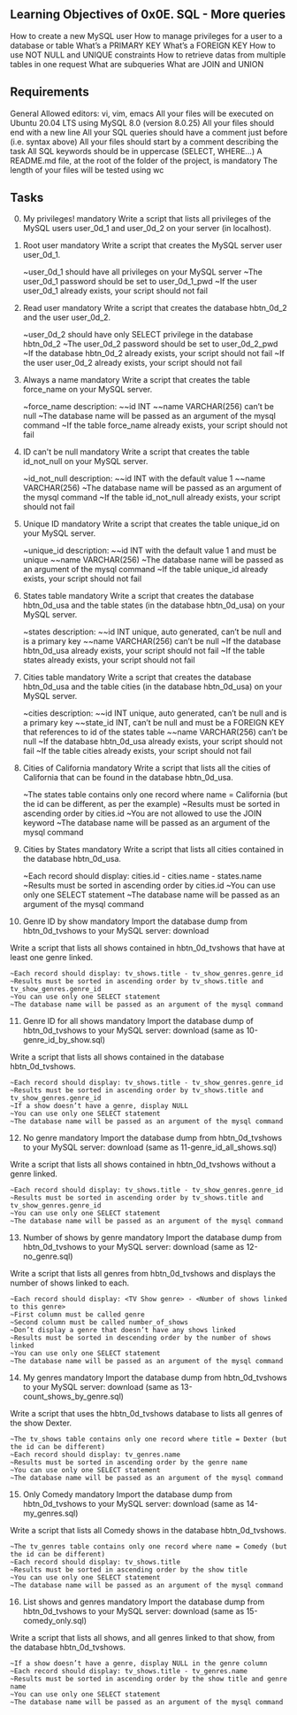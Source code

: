 Learning Objectives of 0x0E. SQL - More queries
------------------------------------------------
How to create a new MySQL user
How to manage privileges for a user to a database or table
What’s a PRIMARY KEY
What’s a FOREIGN KEY
How to use NOT NULL and UNIQUE constraints
How to retrieve datas from multiple tables in one request
What are subqueries
What are JOIN and UNION

Requirements
------------
General
Allowed editors: vi, vim, emacs
All your files will be executed on Ubuntu 20.04 LTS using MySQL 8.0 (version 8.0.25)
All your files should end with a new line
All your SQL queries should have a comment just before (i.e. syntax above)
All your files should start by a comment describing the task
All SQL keywords should be in uppercase (SELECT, WHERE…)
A README.md file, at the root of the folder of the project, is mandatory
The length of your files will be tested using wc

Tasks
---------
0. My privileges!
mandatory
Write a script that lists all privileges of the MySQL users user_0d_1 and user_0d_2 on your server (in localhost).

1. Root user
mandatory
Write a script that creates the MySQL server user user_0d_1.

	~user_0d_1 should have all privileges on your MySQL server
	~The user_0d_1 password should be set to user_0d_1_pwd
	~If the user user_0d_1 already exists, your script should not fail

2. Read user
mandatory
Write a script that creates the database hbtn_0d_2 and the user user_0d_2.

	~user_0d_2 should have only SELECT privilege in the database hbtn_0d_2
	~The user_0d_2 password should be set to user_0d_2_pwd
	~If the database hbtn_0d_2 already exists, your script should not fail
	~If the user user_0d_2 already exists, your script should not fail

3. Always a name
mandatory
Write a script that creates the table force_name on your MySQL server.

	~force_name description:
		~~id INT
		~~name VARCHAR(256) can’t be null
	~The database name will be passed as an argument of the mysql command
	~If the table force_name already exists, your script should not fail

4. ID can't be null
mandatory
Write a script that creates the table id_not_null on your MySQL server.

	~id_not_null description:
		~~id INT with the default value 1
		~~name VARCHAR(256)
	~The database name will be passed as an argument of the mysql command
	~If the table id_not_null already exists, your script should not fail

5. Unique ID
mandatory
Write a script that creates the table unique_id on your MySQL server.

	~unique_id description:
		~~id INT with the default value 1 and must be unique
		~~name VARCHAR(256)
	~The database name will be passed as an argument of the mysql command
	~If the table unique_id already exists, your script should not fail

6. States table
mandatory
Write a script that creates the database hbtn_0d_usa and the table states (in the database hbtn_0d_usa) on your MySQL server.

	~states description:
		~~id INT unique, auto generated, can’t be null and is a primary key
		~~name VARCHAR(256) can’t be null
	~If the database hbtn_0d_usa already exists, your script should not fail
	~If the table states already exists, your script should not fail

7. Cities table
mandatory
Write a script that creates the database hbtn_0d_usa and the table cities (in the database hbtn_0d_usa) on your MySQL server.

	~cities description:
		~~id INT unique, auto generated, can’t be null and is a primary key
		~~state_id INT, can’t be null and must be a FOREIGN KEY that references to id of the states table
		~~name VARCHAR(256) can’t be null
	~If the database hbtn_0d_usa already exists, your script should not fail
	~If the table cities already exists, your script should not fail

8. Cities of California
mandatory
Write a script that lists all the cities of California that can be found in the database hbtn_0d_usa.

	~The states table contains only one record where name = California (but the id can be different, as per the example)
	~Results must be sorted in ascending order by cities.id
	~You are not allowed to use the JOIN keyword
	~The database name will be passed as an argument of the mysql command

9. Cities by States
mandatory
Write a script that lists all cities contained in the database hbtn_0d_usa.

	~Each record should display: cities.id - cities.name - states.name
	~Results must be sorted in ascending order by cities.id
	~You can use only one SELECT statement
	~The database name will be passed as an argument of the mysql command

10. Genre ID by show
mandatory
Import the database dump from hbtn_0d_tvshows to your MySQL server: download

Write a script that lists all shows contained in hbtn_0d_tvshows that have at least one genre linked.

	~Each record should display: tv_shows.title - tv_show_genres.genre_id
	~Results must be sorted in ascending order by tv_shows.title and tv_show_genres.genre_id
	~You can use only one SELECT statement
	~The database name will be passed as an argument of the mysql command

11. Genre ID for all shows
mandatory
Import the database dump of hbtn_0d_tvshows to your MySQL server: download (same as 10-genre_id_by_show.sql)

Write a script that lists all shows contained in the database hbtn_0d_tvshows.

	~Each record should display: tv_shows.title - tv_show_genres.genre_id
	~Results must be sorted in ascending order by tv_shows.title and tv_show_genres.genre_id
	~If a show doesn’t have a genre, display NULL
	~You can use only one SELECT statement
	~The database name will be passed as an argument of the mysql command

12. No genre
mandatory
Import the database dump from hbtn_0d_tvshows to your MySQL server: download (same as 11-genre_id_all_shows.sql)

Write a script that lists all shows contained in hbtn_0d_tvshows without a genre linked.

	~Each record should display: tv_shows.title - tv_show_genres.genre_id
	~Results must be sorted in ascending order by tv_shows.title and tv_show_genres.genre_id
	~You can use only one SELECT statement
	~The database name will be passed as an argument of the mysql command

13. Number of shows by genre
mandatory
Import the database dump from hbtn_0d_tvshows to your MySQL server: download (same as 12-no_genre.sql)

Write a script that lists all genres from hbtn_0d_tvshows and displays the number of shows linked to each.

	~Each record should display: <TV Show genre> - <Number of shows linked to this genre>
	~First column must be called genre
	~Second column must be called number_of_shows
	~Don’t display a genre that doesn’t have any shows linked
	~Results must be sorted in descending order by the number of shows linked
	~You can use only one SELECT statement
	~The database name will be passed as an argument of the mysql command

14. My genres
mandatory
Import the database dump from hbtn_0d_tvshows to your MySQL server: download (same as 13-count_shows_by_genre.sql)

Write a script that uses the hbtn_0d_tvshows database to lists all genres of the show Dexter.

	~The tv_shows table contains only one record where title = Dexter (but the id can be different)
	~Each record should display: tv_genres.name
	~Results must be sorted in ascending order by the genre name
	~You can use only one SELECT statement
	~The database name will be passed as an argument of the mysql command

15. Only Comedy
mandatory
Import the database dump from hbtn_0d_tvshows to your MySQL server: download (same as 14-my_genres.sql)

Write a script that lists all Comedy shows in the database hbtn_0d_tvshows.

	~The tv_genres table contains only one record where name = Comedy (but the id can be different)
	~Each record should display: tv_shows.title
	~Results must be sorted in ascending order by the show title
	~You can use only one SELECT statement
	~The database name will be passed as an argument of the mysql command

16. List shows and genres
mandatory
Import the database dump from hbtn_0d_tvshows to your MySQL server: download (same as 15-comedy_only.sql)

Write a script that lists all shows, and all genres linked to that show, from the database hbtn_0d_tvshows.

	~If a show doesn’t have a genre, display NULL in the genre column
	~Each record should display: tv_shows.title - tv_genres.name
	~Results must be sorted in ascending order by the show title and genre name
	~You can use only one SELECT statement
	~The database name will be passed as an argument of the mysql command


